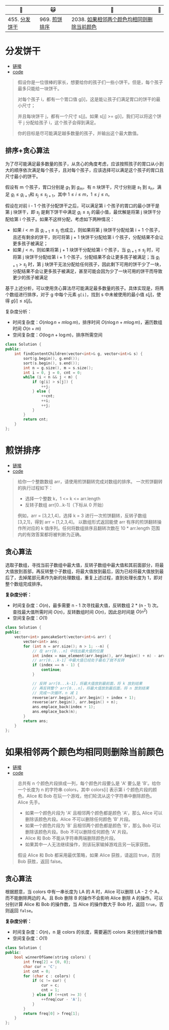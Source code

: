 | :tiger:                    | :cat:                      | :dog:                                                        | :dragon: |
| -------------------------- | -------------------------- | ------------------------------------------------------------ | -------- |
| 455. [分发饼干](#分发饼干) | 969. [煎饼排序](#煎饼排序) | 2038. [如果相邻两个颜色均相同则删除当前颜色](#如果相邻两个颜色均相同则删除当前颜色) |          |



# 分发饼干

- [链接](https://leetcode-cn.com/problems/assign-cookies/)
- [code](../cc/greedy_algorithm/greedy_algorithm.h)

> 假设你是一位很棒的家长，想要给你的孩子们一些小饼干。但是，每个孩子最多只能给一块饼干。
>
> 对每个孩子 i，都有一个胃口值 g[i]，这是能让孩子们满足胃口的饼干的最小尺寸；
>
> 并且每块饼干 j，都有一个尺寸 s[j]。如果 s[j] >= g[i]，我们可以将这个饼干 j 分配给孩子 i，这个孩子会得到满足。
>
> 你的目标是尽可能满足越多数量的孩子，并输出这个最大数值。

## 排序+贪心算法

为了尽可能满足最多数量的孩子，从贪心的角度考虑，应该按照孩子的胃口从小到大的顺序依次满足每个孩子，且对每个孩子，应该选择可以满足这个孩子的胃口且尺寸最小的饼干。

假设有 m 个孩子，胃口分别是 $g_1$ 到 $g_m$，有 n 块饼干，尺寸分别是 $s_1$ 到 $s_n$，满足 $g_i \le g_{i+1}$和 $s_j \le s_{j+1}$，其中 $1 \le i \le m$，$1 \le j \le n$。

假设在对前 i - 1 个孩子分配饼干之后，可以满足第 i 个孩子的胃口的最小饼干是第 j 块饼干，即 $s_j$ 是剩下饼干中满足 $g_i \le s_j$ 的最小值，最优解是将第 j 块饼干分配给第 i 个孩子。如果不这样分配，考虑如下两种情况：

- 如果 $i < m$ 且 $g_{i+1} \le s_j$ 也成立，则如果将第 j 块饼干分配给第 i + 1 个孩子，且还有剩余的饼干，则可将第 j + 1 快饼干分配给第 i 个孩子，分配结果不会让更多孩子被满足；
- 如果 $j < n$，则如果将第 j + 1 块饼干分配给第 i 个孩子，当 $g_{i+1} \le s_j$ 时，可将第 j 块饼干分配给第 i + 1 个孩子，分配结果不会让更多孩子被满足；当 $g_{i+1} > s_j$ 时，第 j 块饼干无法分配给任何孩子，因此剩下可用的饼干少了一块，分配结果不会让更多孩子被满足，甚至可能会因为少了一块可用的饼干而导致更少的孩子被满足

基于上述分析，可以使用贪心算法尽可能满足最多数量的孩子。具体实现是，将两个数组进行排序，对于 g 中每个元素 `g[i]`，找到 s 中未被使用的最小值 $s[j]$，使得 $g[i] \le s[j]$。

复杂度分析：

- 时间复杂度：$O(n \log n + m \log m)$，排序时间 $O(n \log n + m \log m)$，遍历数组时间 $O(n+m)$
- 空间复杂度：$O(\log n + \log m)$，排序所需空间

```c++
class Solution {
public:
    int findContentChildren(vector<int>& g, vector<int>& s) {
        sort(g.begin(), g.end());
        sort(s.begin(), s.end());
        int n = g.size(), m = s.size();
        int i = 0, j = 0, cnt = 0;
        while (i < n && j < m) {
            if (g[i] > s[j]) {
                ++j;
            } else {
                ++cnt;
                ++i;
                ++j;
            }
        }
        return cnt;
    }
};
```

# 煎饼排序

- [链接](https://leetcode-cn.com/problems/pancake-sorting/)
- [code](../cc/greedy_algorithm/greedy_algorithm.h)

> 给你一个整数数组 arr，请使用煎饼翻转完成对数组的排序。
> 一次煎饼翻转的执行过程如下：
>
> - 选择一个整数 k，1 <= k <= arr.length
> - 反转子数组 arr[0...k-1]（下标从 0 开始）
> 
> 例如，arr = [3,2,1,4]，选择 k = 3 进行一次煎饼翻转，反转子数组 [3,2,1]，得到 arr = [1,2,3,4]。
> 以数组形式返回能使 arr 有序的煎饼翻转操作所对应的 k 值序列。任何将数组排序且翻转次数在 10 * arr.length 范围内的有效答案都将被判断为正确。

## 贪心算法

选取子数组，寻找当前子数组中最大值，反转子数组中最大值和其前面部分，将最大值放到首部，再反转整个子数组，将最大值放到最后，因为已经将最大值放到最后了，去掉尾部元素作为新的处理数组，重复上述过程，直到处理长度为 1，即对整个数组完成排序。

**复杂度分析：**

- 时间复杂度：$O(n)$，最多需要 n - 1 次寻找最大值，反转数组 2 * (n - 1) 次。查找最大值所需时间 $O(n)$，反转数组时间 $O(n)$，因此总时间是 $O(n^2)$
- 空间复杂度：$O(1)$

```c++
class Solution {
public:
    vector<int> pancakeSort(vector<int>& arr) {
        vector<int> ans;
        for (int n = arr.size(); n > 1; --n) {
            // 在 arr[0...n] 中找出最大值的位置
            int index = max_element(arr.begin(), arr.begin() + n) - arr.begin();
            // arr[0...k-1] 中最大值已经处于最右了就不反转
            if (index == n - 1) {
                continue;
            }

	        // 反转 arr[0...k-1]，将最大值放到最前面，将 k 放到结果
	        // 再反转整个 arr[0...n]，将最大值放到最后面，将 n 放到结果
	        // 完成一次循环，n 减 1
            reverse(arr.begin(), arr.begin() + index + 1);
            reverse(arr.begin(), arr.begin() + n);
            ans.emplace_back(index + 1);
            ans.emplace_back(n);
        }
        return ans;
    }
};
```



# 如果相邻两个颜色均相同则删除当前颜色

- [链接](https://leetcode-cn.com/problems/remove-colored-pieces-if-both-neighbors-are-the-same-color/)
- [code](../cc/greedy_algorithm/greedy_algorithm.h)

> 总共有 n 个颜色片段排成一列，每个颜色片段要么是 'A' 要么是 'B'。给你一个长度为 n 的字符串 colors，其中 colors[i] 表示第 i 个颜色片段的颜色。Alice 和 Bob 在玩一个游戏，他们轮流从这个字符串中删除颜色。Alice 先手。
>
> - 如果一个颜色片段为 'A' 且相邻两个颜色都是颜色 'A'，那么 Alice 可以删除该颜色片段。Alice 不可以删除任何颜色 'B' 片段。
> - 如果一个颜色片段为 'B' 且相邻两个颜色都是颜色 'B'，那么 Bob 可以删除该颜色片段。Bob 不可以删除任何颜色 'A' 片段。
> - Alice 和 Bob 不能从字符串两端删除颜色片段。
> - 如果其中一人无法继续操作，则该玩家输掉游戏且另一玩家获胜。
>
> 假设 Alice 和 Bob 都采用最优策略，如果 Alice 获胜，请返回 true，否则 Bob 获胜，返回 false。

## 贪心算法

根据题意，当 colors 中有一串长度为 LA 的 A 时，Alice 可以删除 LA - 2 个 A，而不能删除两边的 A。且 Bob 删除 B 的操作不会影响 Alice 删除 A 的操作。可以分别计算 Alice 和 Bob 的操作数，当 Alice 的操作数大于 Bob 时，返回 `true`，否则返回 `false`。

**复杂度分析：**

- 时间复杂度：$O(n)$，n 是 colors 的长度，需要遍历 colors 来分别统计操作数
- 空间复杂度：$O(1)$

```c++
class Solution {
public:
    bool winnerOfGame(string colors) {
        int freq[2] = {0, 0};
        char cur = 'C';
        int cnt = 0;
        for (char c : colors) {
            if (c != cur) {
                cur = c;
                cnt = 1;
            } else if (++cnt >= 3) {
                ++freq[cur - 'A'];
            }
        }            
        return freq[0] > freq[1];
    }
};
```

